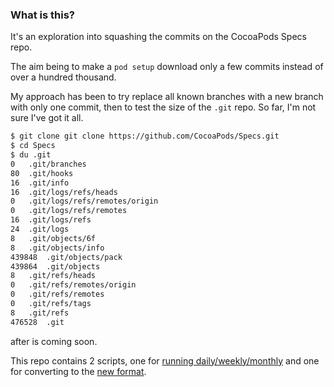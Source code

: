 ### What is this?

It's an exploration into squashing the commits on the CocoaPods Specs repo.

The aim being to make a `pod setup` download only a few commits instead of over a hundred thousand. 

My approach has been to try replace all known branches with a new branch with only one commit, then to test the size of the `.git` repo. So far, I'm not sure I've got it all.

```sh
$ git clone git clone https://github.com/CocoaPods/Specs.git
$ cd Specs
$ du .git
0	.git/branches
80	.git/hooks
16	.git/info
16	.git/logs/refs/heads
0	.git/logs/refs/remotes/origin
0	.git/logs/refs/remotes
16	.git/logs/refs
24	.git/logs
8	.git/objects/6f
8	.git/objects/info
439848	.git/objects/pack
439864	.git/objects
8	.git/refs/heads
0	.git/refs/remotes/origin
0	.git/refs/remotes
0	.git/refs/tags
8	.git/refs
476528	.git
```

after is coming soon.

This repo contains 2 scripts, one for [running daily/weekly/monthly](runner.rb) and one for converting to the [new format](convert_specs_repo.rb).

